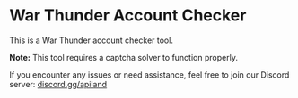 # War Thunder Account Checker

This is a War Thunder account checker tool.

**Note:** This tool requires a captcha solver to function properly.

If you encounter any issues or need assistance, feel free to join our Discord server: [discord.gg/apiland](https://discord.gg/apiland)
